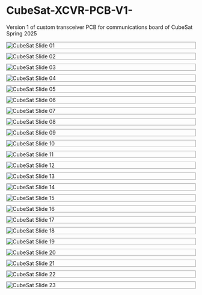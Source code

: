 # CubeSat-XCVR-PCB-V1-
Version 1 of custom transceiver PCB for communications board of CubeSat Spring 2025


<!-- Slide 01 -->
<img src="slides/CubeSat Comms PCB PPT - Spring 2025-01.png" alt="CubeSat Slide 01" style="max-width:100%; height:auto; border:1px solid #999; display:block; margin:10px 0;" />

<!-- Slide 02 -->
<img src="slides/CubeSat Comms PCB PPT - Spring 2025-02.png" alt="CubeSat Slide 02" style="max-width:100%; height:auto; border:1px solid #999; display:block; margin:10px 0;" />

<!-- Slide 03 -->
<img src="slides/CubeSat Comms PCB PPT - Spring 2025-03.png" alt="CubeSat Slide 03" style="max-width:100%; height:auto; border:1px solid #999; display:block; margin:10px 0;" />

<!-- Slide 04 -->
<img src="slides/CubeSat Comms PCB PPT - Spring 2025-04.png" alt="CubeSat Slide 04" style="max-width:100%; height:auto; border:1px solid #999; display:block; margin:10px 0;" />

<!-- Slide 05 -->
<img src="slides/CubeSat Comms PCB PPT - Spring 2025-05.png" alt="CubeSat Slide 05" style="max-width:100%; height:auto; border:1px solid #999; display:block; margin:10px 0;" />

<!-- Slide 06 -->
<img src="slides/CubeSat Comms PCB PPT - Spring 2025-06.png" alt="CubeSat Slide 06" style="max-width:100%; height:auto; border:1px solid #999; display:block; margin:10px 0;" />

<!-- Slide 07 -->
<img src="slides/CubeSat Comms PCB PPT - Spring 2025-07.png" alt="CubeSat Slide 07" style="max-width:100%; height:auto; border:1px solid #999; display:block; margin:10px 0;" />

<!-- Slide 08 -->
<img src="slides/CubeSat Comms PCB PPT - Spring 2025-08.png" alt="CubeSat Slide 08" style="max-width:100%; height:auto; border:1px solid #999; display:block; margin:10px 0;" />

<!-- Slide 09 -->
<img src="slides/CubeSat Comms PCB PPT - Spring 2025-09.png" alt="CubeSat Slide 09" style="max-width:100%; height:auto; border:1px solid #999; display:block; margin:10px 0;" />

<!-- Slide 10 -->
<img src="slides/CubeSat Comms PCB PPT - Spring 2025-10.png" alt="CubeSat Slide 10" style="max-width:100%; height:auto; border:1px solid #999; display:block; margin:10px 0;" />

<!-- Slide 11 -->
<img src="slides/CubeSat Comms PCB PPT - Spring 2025-11.png" alt="CubeSat Slide 11" style="max-width:100%; height:auto; border:1px solid #999; display:block; margin:10px 0;" />

<!-- Slide 12 -->
<img src="slides/CubeSat Comms PCB PPT - Spring 2025-12.png" alt="CubeSat Slide 12" style="max-width:100%; height:auto; border:1px solid #999; display:block; margin:10px 0;" />

<!-- Slide 13 -->
<img src="slides/CubeSat Comms PCB PPT - Spring 2025-13.png" alt="CubeSat Slide 13" style="max-width:100%; height:auto; border:1px solid #999; display:block; margin:10px 0;" />

<!-- Slide 14 -->
<img src="slides/CubeSat Comms PCB PPT - Spring 2025-14.png" alt="CubeSat Slide 14" style="max-width:100%; height:auto; border:1px solid #999; display:block; margin:10px 0;" />

<!-- Slide 15 -->
<img src="slides/CubeSat Comms PCB PPT - Spring 2025-15.png" alt="CubeSat Slide 15" style="max-width:100%; height:auto; border:1px solid #999; display:block; margin:10px 0;" />

<!-- Slide 16 -->
<img src="slides/CubeSat Comms PCB PPT - Spring 2025-16.png" alt="CubeSat Slide 16" style="max-width:100%; height:auto; border:1px solid #999; display:block; margin:10px 0;" />

<!-- Slide 17 -->
<img src="slides/CubeSat Comms PCB PPT - Spring 2025-17.png" alt="CubeSat Slide 17" style="max-width:100%; height:auto; border:1px solid #999; display:block; margin:10px 0;" />

<!-- Slide 18 -->
<img src="slides/CubeSat Comms PCB PPT - Spring 2025-18.png" alt="CubeSat Slide 18" style="max-width:100%; height:auto; border:1px solid #999; display:block; margin:10px 0;" />

<!-- Slide 19 -->
<img src="slides/CubeSat Comms PCB PPT - Spring 2025-19.png" alt="CubeSat Slide 19" style="max-width:100%; height:auto; border:1px solid #999; display:block; margin:10px 0;" />

<!-- Slide 20 -->
<img src="slides/CubeSat Comms PCB PPT - Spring 2025-20.png" alt="CubeSat Slide 20" style="max-width:100%; height:auto; border:1px solid #999; display:block; margin:10px 0;" />

<!-- Slide 21 -->
<img src="slides/CubeSat Comms PCB PPT - Spring 2025-21.png" alt="CubeSat Slide 21" style="max-width:100%; height:auto; border:1px solid #999; display:block; margin:10px 0;" />

<!-- Slide 22 -->
<img src="slides/CubeSat Comms PCB PPT - Spring 2025-22.png" alt="CubeSat Slide 22" style="max-width:100%; height:auto; border:1px solid #999; display:block; margin:10px 0;" />

<!-- Slide 23 -->
<img src="slides/CubeSat Comms PCB PPT - Spring 2025-23.png" alt="CubeSat Slide 23" style="max-width:100%; height:auto; border:1px solid #999; display:block; margin:10px 0;" />
